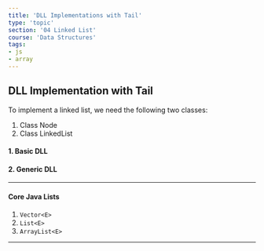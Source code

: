 ```yaml
---
title: 'DLL Implementations with Tail'
type: 'topic'
section: '04 Linked List'
course: 'Data Structures'
tags:
- js
- array
---
```

## DLL Implementation with Tail
To implement a linked list, we need the following two classes:
1. Class Node
2. Class LinkedList

#### 1. Basic DLL

#### 2. Generic DLL

---
#### Core Java Lists
1. `Vector<E>`
2. `List<E>`
3. `ArrayList<E>`

---

